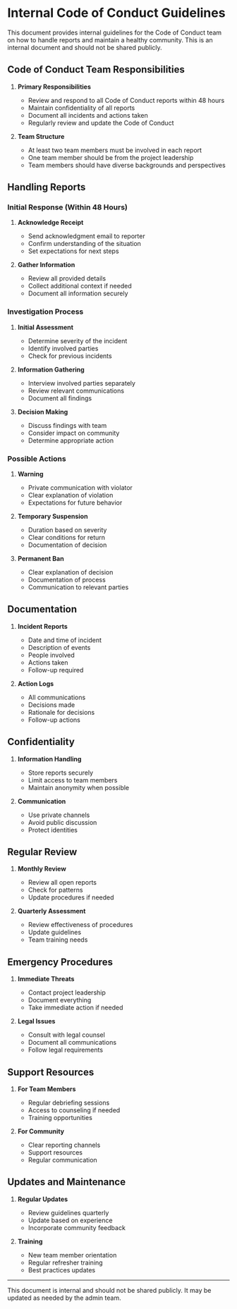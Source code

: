 # Internal Code of Conduct Guidelines

This document provides internal guidelines for the Code of Conduct team on how to handle reports and maintain a healthy community. This is an internal document and should not be shared publicly.

## Code of Conduct Team Responsibilities

1. **Primary Responsibilities**
   - Review and respond to all Code of Conduct reports within 48 hours
   - Maintain confidentiality of all reports
   - Document all incidents and actions taken
   - Regularly review and update the Code of Conduct

2. **Team Structure**
   - At least two team members must be involved in each report
   - One team member should be from the project leadership
   - Team members should have diverse backgrounds and perspectives

## Handling Reports

### Initial Response (Within 48 Hours)

1. **Acknowledge Receipt**
   - Send acknowledgment email to reporter
   - Confirm understanding of the situation
   - Set expectations for next steps

2. **Gather Information**
   - Review all provided details
   - Collect additional context if needed
   - Document all information securely

### Investigation Process

1. **Initial Assessment**
   - Determine severity of the incident
   - Identify involved parties
   - Check for previous incidents

2. **Information Gathering**
   - Interview involved parties separately
   - Review relevant communications
   - Document all findings

3. **Decision Making**
   - Discuss findings with team
   - Consider impact on community
   - Determine appropriate action

### Possible Actions

1. **Warning**
   - Private communication with violator
   - Clear explanation of violation
   - Expectations for future behavior

2. **Temporary Suspension**
   - Duration based on severity
   - Clear conditions for return
   - Documentation of decision

3. **Permanent Ban**
   - Clear explanation of decision
   - Documentation of process
   - Communication to relevant parties

## Documentation

1. **Incident Reports**
   - Date and time of incident
   - Description of events
   - People involved
   - Actions taken
   - Follow-up required

2. **Action Logs**
   - All communications
   - Decisions made
   - Rationale for decisions
   - Follow-up actions

## Confidentiality

1. **Information Handling**
   - Store reports securely
   - Limit access to team members
   - Maintain anonymity when possible

2. **Communication**
   - Use private channels
   - Avoid public discussion
   - Protect identities

## Regular Review

1. **Monthly Review**
   - Review all open reports
   - Check for patterns
   - Update procedures if needed

2. **Quarterly Assessment**
   - Review effectiveness of procedures
   - Update guidelines
   - Team training needs

## Emergency Procedures

1. **Immediate Threats**
   - Contact project leadership
   - Document everything
   - Take immediate action if needed

2. **Legal Issues**
   - Consult with legal counsel
   - Document all communications
   - Follow legal requirements

## Support Resources

1. **For Team Members**
   - Regular debriefing sessions
   - Access to counseling if needed
   - Training opportunities

2. **For Community**
   - Clear reporting channels
   - Support resources
   - Regular communication

## Updates and Maintenance

1. **Regular Updates**
   - Review guidelines quarterly
   - Update based on experience
   - Incorporate community feedback

2. **Training**
   - New team member orientation
   - Regular refresher training
   - Best practices updates

---

This document is internal and should not be shared publicly. It may be updated as needed by the admin team.